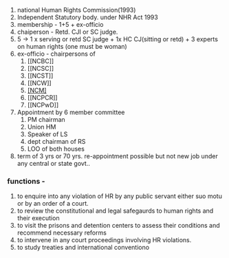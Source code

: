 1. national Human Rights Commission(1993)
2. Independent Statutory body. under NHR Act 1993
3. membership -  1+5 + ex-officio
4. chaiperson - Retd. CJI or SC judge.
5. 5 -> 1 x serving or retd SC judge + 1x HC CJ(sitting or retd) + 3 experts on human rights (one must be woman)
6. ex-officio - chairpersons of 
	1. [[NCBC]]
	2. [[NCSC]]
	3. [[NCST]]
	4. [[NCW]]
	5. [[NCM]](Minorities)
	6. [[NCPCR]]
	7. [[NCPwD]]
7. Appointment by 6 member committee  
	1. PM chairman
	2. Union HM
	3. Speaker of LS
	4. dept chairman of RS
	5. LOO of both houses
8. term of 3 yrs or 70 yrs. re-appointment possible but not new job under any central or state govt..
### functions - 
1. to enquire into any violation of HR by any public servant either suo motu or by an order of a court.
2. to review the constitutional and legal safegaurds to human rights and their execution
3. to visit the prisons and detention centers to assess their conditions and recommend necessary reforms
4. to intervene in any court proceedings involving HR violations.
5. to study treaties and international conventiono